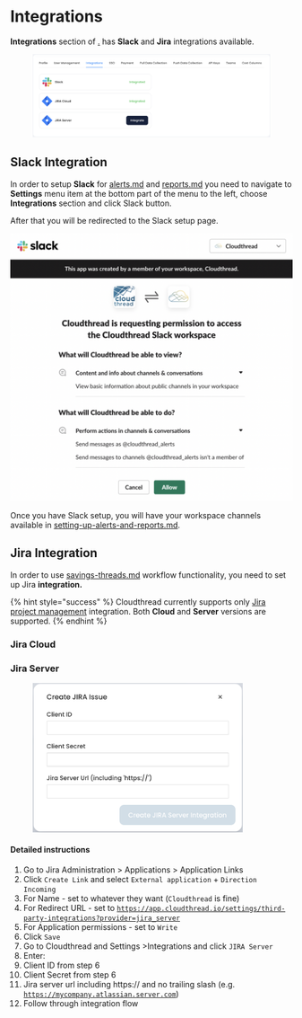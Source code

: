 # Integrations

**Integrations** section of [.](./ "mention") has **Slack** and **Jira** integrations available.

<figure><img src="../../.gitbook/assets/settings-integration-1.png" alt=""><figcaption></figcaption></figure>

## Slack Integration

In order to setup **Slack** for [alerts.md](../notifications/alerts.md "mention") and [reports.md](../notifications/reports.md "mention") you need to navigate to **Settings** menu item at the bottom part of the menu to the left, choose **Integrations** section and click Slack button.

After that you will be redirected to the Slack setup page.

![Slack setup screen](<../../.gitbook/assets/image (11).png>)

Once you have Slack setup, you will have your workspace channels available in [setting-up-alerts-and-reports.md](../../guides/monitoring-cloud-costs/setting-up-alerts-and-reports.md "mention").

## Jira Integration

In order to use [savings-threads.md](../cost-savings/key-concepts/savings-threads.md "mention") workflow functionality, you need to set up Jira **integration.**

{% hint style="success" %}
Cloudthread currently supports only [Jira project management](https://www.atlassian.com/software/jira) integration. Both **Cloud** and **Server** versions are supported.
{% endhint %}

### Jira Cloud

### Jira Server

<figure><img src="../../.gitbook/assets/settings-integrations-2-jira-server.png" alt="" width="375"><figcaption></figcaption></figure>

#### Detailed instructions&#x20;

1. Go to Jira Administration > Applications > Application Links
2. Click `Create Link` and select `External application` + `Direction Incoming`
3. For Name - set to whatever they want (`Cloudthread` is fine)
4. For Redirect URL  - set to [`https://app.cloudthread.io/settings/third-party-integrations?provider=jira_server`](https://app.cloudthread.io/settings/third-party-integrations?provider=jira\_server)
5. For Application permissions - set to `Write`
6. Click `Save`
7. Go to Cloudthread and Settings >Integrations and click `JIRA Server`
8. Enter:
9. Client ID from step 6
10. Client Secret from step 6
11. Jira server url including https:// and no trailing slash (e.g. [`https://mycompany.atlassian.server.com`](https://mycompany.atlassian.server.com/))
12. Follow through integration flow
